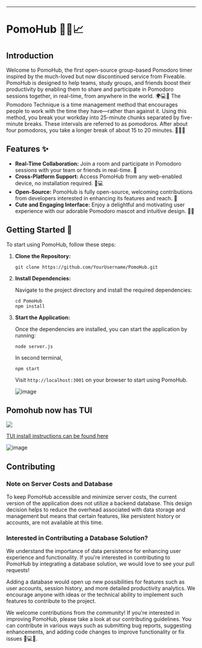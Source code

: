 ---
# PomoHub 🍅⏰📈

## Introduction
Welcome to PomoHub, the first open-source group-based Pomodoro timer inspired by the much-loved but now discontinued service from Fiveable. PomoHub is designed to help teams, study groups, and friends boost their productivity by enabling them to share and participate in Pomodoro sessions together, in real-time, from anywhere in the world. 🌍💻🤝
The Pomodoro Technique is a time management method that encourages people to work with the time they have—rather than against it. Using this method, you break your workday into 25-minute chunks separated by five-minute breaks. These intervals are referred to as pomodoros. After about four pomodoros, you take a longer break of about 15 to 20 minutes. 🍅⏰😌

## Features ✨
- **Real-Time Collaboration:** Join a room and participate in Pomodoro sessions with your team or friends in real-time. 🙌
- **Cross-Platform Support:** Access PomoHub from any web-enabled device, no installation required. 📱💻
- **Open-Source:** PomoHub is fully open-source, welcoming contributions from developers interested in enhancing its features and reach. 🌟
- **Cute and Engaging Interface:** Enjoy a delightful and motivating user experience with our adorable Pomodoro mascot and intuitive design. 🍅💕

## Getting Started 🚀

To start using PomoHub, follow these steps:

1. **Clone the Repository:**

   ```
   git clone https://github.com/YourUsername/PomoHub.git
   ```

2. **Install Dependencies:**

   Navigate to the project directory and install the required dependencies:

   ```
   cd PomoHub
   npm install
   ```

3. **Start the Application:**

   Once the dependencies are installed, you can start the application by running:

   ```
   node server.js
   ```

   In second terminal, 

   ```
   npm start
   ```

   Visit `http://localhost:3001` on your browser to start using PomoHub.

   ![image](https://github.com/user-attachments/assets/6f7b12f4-d69a-41ea-a357-3a0fb38c0cf4)


## Pomohub now has TUI 

![](https://media1.tenor.com/m/gDfUt8Kry48AAAAC/yay-minions.gif)

[TUI install instructions can be found here](python_client\README.md)

![image](https://github.com/user-attachments/assets/cf9f7812-de3b-40c5-b1e7-770d41352a1d)

## Contributing

### Note on Server Costs and Database

To keep PomoHub accessible and minimize server costs, the current version of the application does not utilize a backend database. This design decision helps to reduce the overhead associated with data storage and management but means that certain features, like persistent history or accounts, are not available at this time.

### Interested in Contributing a Database Solution?

We understand the importance of data persistence for enhancing user experience and functionality. If you're interested in contributing to PomoHub by integrating a database solution, we would love to see your pull requests!

Adding a database would open up new possibilities for features such as user accounts, session history, and more detailed productivity analytics. We encourage anyone with ideas or the technical ability to implement such features to contribute to the project.


We welcome contributions from the community! If you're interested in improving PomoHub, please take a look at our contributing guidelines. You can contribute in various ways such as submitting bug reports, suggesting enhancements, and adding code changes to improve functionality or fix issues 🐛💻✨.
